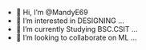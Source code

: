 - 👋 Hi, I’m @MandyE69
- 👀 I’m interested in DESIGNING ...
- 🌱 I’m currently Studying BSC.CSIT ...
- 💞️ I’m looking to collaborate on ML ...


<!---
MandyE69/MandyE69 is a ✨ special ✨ repository because its `README.md` (this file) appears on your GitHub profile.
You can click the Preview link to take a look at your changes.
--->
